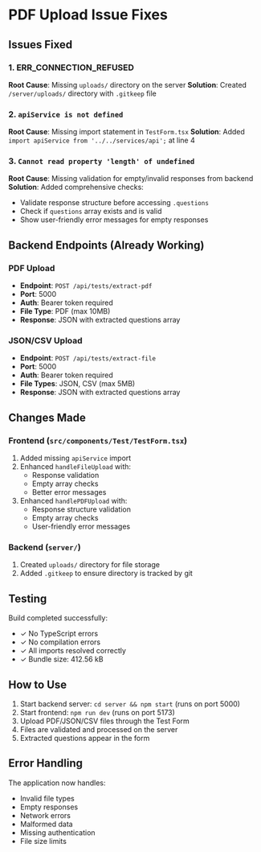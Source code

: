 # PDF Upload Issue Fixes

## Issues Fixed

### 1. ERR_CONNECTION_REFUSED
**Root Cause**: Missing `uploads/` directory on the server
**Solution**: Created `/server/uploads/` directory with `.gitkeep` file

### 2. `apiService is not defined`
**Root Cause**: Missing import statement in `TestForm.tsx`
**Solution**: Added `import apiService from '../../services/api';` at line 4

### 3. `Cannot read property 'length' of undefined`
**Root Cause**: Missing validation for empty/invalid responses from backend
**Solution**: Added comprehensive checks:
- Validate response structure before accessing `.questions`
- Check if `questions` array exists and is valid
- Show user-friendly error messages for empty responses

## Backend Endpoints (Already Working)

### PDF Upload
- **Endpoint**: `POST /api/tests/extract-pdf`
- **Port**: 5000
- **Auth**: Bearer token required
- **File Type**: PDF (max 10MB)
- **Response**: JSON with extracted questions array

### JSON/CSV Upload
- **Endpoint**: `POST /api/tests/extract-file`
- **Port**: 5000
- **Auth**: Bearer token required
- **File Types**: JSON, CSV (max 5MB)
- **Response**: JSON with extracted questions array

## Changes Made

### Frontend (`src/components/Test/TestForm.tsx`)
1. Added missing `apiService` import
2. Enhanced `handleFileUpload` with:
   - Response validation
   - Empty array checks
   - Better error messages
3. Enhanced `handlePDFUpload` with:
   - Response structure validation
   - Empty array checks
   - User-friendly error messages

### Backend (`server/`)
1. Created `uploads/` directory for file storage
2. Added `.gitkeep` to ensure directory is tracked by git

## Testing

Build completed successfully:
- ✓ No TypeScript errors
- ✓ No compilation errors
- ✓ All imports resolved correctly
- ✓ Bundle size: 412.56 kB

## How to Use

1. Start backend server: `cd server && npm start` (runs on port 5000)
2. Start frontend: `npm run dev` (runs on port 5173)
3. Upload PDF/JSON/CSV files through the Test Form
4. Files are validated and processed on the server
5. Extracted questions appear in the form

## Error Handling

The application now handles:
- Invalid file types
- Empty responses
- Network errors
- Malformed data
- Missing authentication
- File size limits
